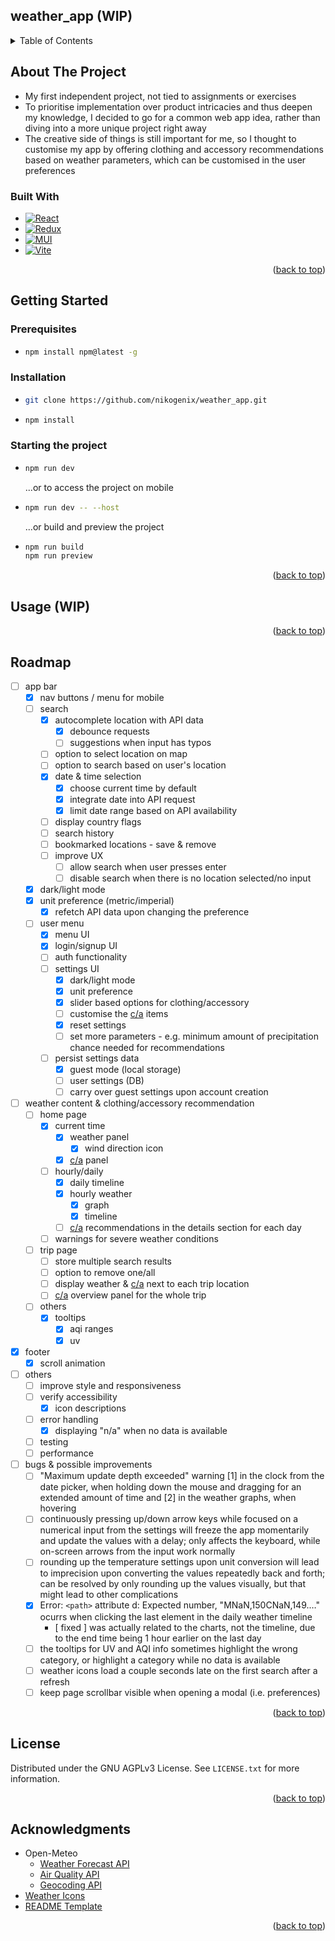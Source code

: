 <!-- README Template thanks to: https://github.com/othneildrew/Best-README-Template -->

<a name="readme-top"></a>

<!-- TABLE OF CONTENTS -->

## weather_app (WIP)

<div>
    <details>
      <summary>Table of Contents</summary>
      <ul>
        <li><a href="#about-the-project">About The Project</a></li>
        <li><a href="#getting-started">Getting Started</a></li>
        <li><a href="#usage">Usage</a></li>
        <li><a href="#roadmap">Roadmap</a></li>
        <li><a href="#license">License</a></li>
        <li><a href="#acknowledgments">Acknowledgments</a></li>
      </ul>
    </details>
</div>

<!-- ABOUT THE PROJECT -->

## About The Project

-   My first independent project, not tied to assignments or exercises
-   To prioritise implementation over product intricacies and thus deepen my knowledge, I decided to go for a common web app idea, rather than diving into a more unique project right away
-   The creative side of things is still important for me, so I thought to customise my app by offering clothing and accessory recommendations based on weather parameters, which can be customised in the user preferences

### Built With

<!-- BADGES -->
<!-- https://ileriayo.github.io/markdown-badges/ -->

-   [![React](https://img.shields.io/badge/React-20232A?style=for-the-badge&logo=react&logoColor=61DAFB)](https://react.dev/)
-   [![Redux](https://img.shields.io/badge/redux-%23593d88.svg?style=for-the-badge&logo=redux&logoColor=white)](https://redux-toolkit.js.org/)
-   [![MUI](https://img.shields.io/badge/Material_UI-%230081CB.svg?style=for-the-badge&logo=mui&logoColor=white)](https://mui.com/)
-   [![Vite](https://img.shields.io/badge/vite-%23646CFF.svg?style=for-the-badge&logo=vite&logoColor=white)](https://vitejs.dev/)

<p align="right">(<a href="#readme-top">back to top</a>)</p>

<!-- GETTING STARTED -->

## Getting Started

### Prerequisites

-   ```sh
    npm install npm@latest -g
    ```

### Installation

-   ```sh
    git clone https://github.com/nikogenix/weather_app.git
    ```
-   ```sh
    npm install
    ```

### Starting the project

-   ```sh
    npm run dev
    ```

    ...or to access the project on mobile

-   ```sh
    npm run dev -- --host
    ```

    ...or build and preview the project

-   ```sh
    npm run build
    npm run preview
    ```

<p align="right">(<a href="#readme-top">back to top</a>)</p>

<!-- USAGE EXAMPLES -->

## Usage (WIP)

<p align="right">(<a href="#readme-top">back to top</a>)</p>

<!-- ROADMAP -->

## Roadmap

-   [ ] app bar
    -   [x] nav buttons / menu for mobile
    -   [ ] search
        -   [x] autocomplete location with API data
            -   [x] debounce requests
            -   [ ] suggestions when input has typos
        -   [ ] option to select location on map
        -   [ ] option to search based on user's location
        -   [x] date & time selection
            -   [x] choose current time by default
            -   [x] integrate date into API request
            -   [x] limit date range based on API availability
        -   [ ] display country flags
        -   [ ] search history
        -   [ ] bookmarked locations - save & remove
        -   [ ] improve UX
            -   [ ] allow search when user presses enter
            -   [ ] disable search when there is no location selected/no input
    -   [x] dark/light mode
    -   [x] unit preference (metric/imperial)
        -   [x] refetch API data upon changing the preference
    -   [ ] user menu
        -   [x] menu UI
        -   [x] login/signup UI
        -   [ ] auth functionality
        -   [ ] settings UI
            -   [x] dark/light mode
            -   [x] unit preference
            -   [x] slider based options for clothing/accessory
            -   [ ] customise the [c/a][c/a] items
            -   [x] reset settings
            -   [ ] set more parameters - e.g. minimum amount of precipitation chance needed for recommendations
        -   [ ] persist settings data
            -   [x] guest mode (local storage)
            -   [ ] user settings (DB)
            -   [ ] carry over guest settings upon account creation
-   [ ] weather content & clothing/accessory recommendation
    -   [ ] home page
        -   [x] current time
            -   [x] weather panel
                -   [x] wind direction icon
            -   [x] [c/a][c/a] panel
        -   [ ] hourly/daily
            -   [x] daily timeline
            -   [x] hourly weather
                -   [x] graph
                -   [x] timeline
            -   [ ] [c/a][c/a] recommendations in the details section for each day
        -   [ ] warnings for severe weather conditions
    -   [ ] trip page
        -   [ ] store multiple search results
        -   [ ] option to remove one/all
        -   [ ] display weather & [c/a][c/a] next to each trip location
        -   [ ] [c/a][c/a] overview panel for the whole trip
    -   [ ] others
        -   [x] tooltips
            -   [x] aqi ranges
            -   [x] uv
-   [x] footer
    -   [x] scroll animation
-   [ ] others
    -   [ ] improve style and responsiveness
    -   [ ] verify accessibility
        -   [x] icon descriptions
    -   [ ] error handling
        -   [x] displaying "n/a" when no data is available
    -   [ ] testing
    -   [ ] performance
-   [ ] bugs & possible improvements
    -   [ ] "Maximum update depth exceeded" warning [1] in the clock from the date picker, when holding down the mouse and dragging for an extended amount of time and [2] in the weather graphs, when hovering
    -   [ ] continuously pressing up/down arrow keys while focused on a numerical input from the settings will freeze the app momentarily and update the values with a delay; only affects the keyboard, while on-screen arrows from the input work normally
    -   [ ] rounding up the temperature settings upon unit conversion will lead to imprecision upon converting the values repeatedly back and forth; can be resolved by only rounding up the values visually, but that might lead to other complications
    -   [x] Error: `<path>` attribute d: Expected number, "MNaN,150CNaN,149.…" ocurrs when clicking the last element in the daily weather timeline
        -   [ fixed ] was actually related to the charts, not the timeline, due to the end time being 1 hour earlier on the last day
    -   [ ] the tooltips for UV and AQI info sometimes highlight the wrong category, or highlight a category while no data is available
    -   [ ] weather icons load a couple seconds late on the first search after a refresh
    -   [ ] keep page scrollbar visible when opening a modal (i.e. preferences)

<p align="right">(<a href="#readme-top">back to top</a>)</p>

<!-- LICENSE -->

## License

Distributed under the GNU AGPLv3 License. See `LICENSE.txt` for more information.

<p align="right">(<a href="#readme-top">back to top</a>)</p>

<!-- ACKNOWLEDGMENTS -->

## Acknowledgments

-   Open-Meteo
    -   [Weather Forecast API](https://open-meteo.com/en/docs)
    -   [Air Quality API](https://open-meteo.com/en/docs/air-quality-api)
    -   [Geocoding API](https://open-meteo.com/en/docs/geocoding-api)
-   [Weather Icons](https://erikflowers.github.io/weather-icons/)
-   [README Template](https://github.com/othneildrew/Best-README-Template)

<p align="right">(<a href="#readme-top">back to top</a>)</p>

<!-- META -->

[c/a]: ## "clothing and accessories"
